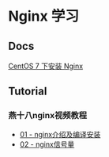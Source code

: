 # Nginx 学习

## Docs
[CentOS 7 下安装 Nginx](https://www.linuxidc.com/Linux/2016-09/134907.htm)

## Tutorial

### 燕十八nginx视频教程
* [01 - nginx介绍及编译安装](./Tutorial/燕十八nginx视频教程/01%20-%20nginx介绍及编译安装.md)
* [02 - nginx信号量](./Tutorial/燕十八nginx视频教程/02%20-%20nginx信号量.md)